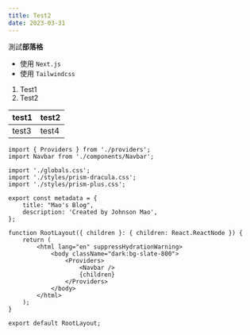 ```yaml
---
title: Test2
date: 2023-03-31
---
```


測試**部落格**

- 使用 `Next.js`
- 使用 `Tailwindcss`

1. Test1
2. Test2

|test1|test2|
|-----|-----|
|test3|test4|

```tsx:app/page.tsx showLineNumbers {8-11}
import { Providers } from './providers';
import Navbar from './components/Navbar';

import './globals.css';
import './styles/prism-dracula.css';
import './styles/prism-plus.css';

export const metadata = {
	title: "Mao's Blog",
	description: 'Created by Johnson Mao',
};

function RootLayout({ children }: { children: React.ReactNode }) {
	return (
		<html lang="en" suppressHydrationWarning>
			<body className="dark:bg-slate-800">
				<Providers>
					<Navbar />
					{children}
				</Providers>
			</body>
		</html>
	);
}

export default RootLayout;
```
